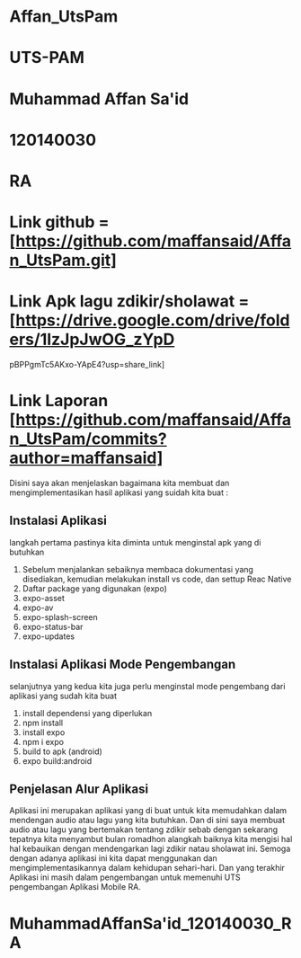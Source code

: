 # Affan_UtsPam
# UTS-PAM
# Muhammad Affan Sa'id
# 120140030
# RA

# Link github  = [https://github.com/maffansaid/Affan_UtsPam.git]

# Link Apk lagu zdikir/sholawat = [https://drive.google.com/drive/folders/1IzJpJwOG_zYpD
pBPPgmTc5AKxo-YApE4?usp=share_link]

# Link Laporan [https://github.com/maffansaid/Affan_UtsPam/commits?author=maffansaid]

Disini saya akan menjelaskan bagaimana kita membuat dan mengimplementasikan hasil aplikasi yang suidah kita buat : 
## Instalasi Aplikasi
langkah pertama pastinya kita diminta untuk menginstal apk yang di butuhkan
1. Sebelum menjalankan sebaiknya membaca dokumentasi yang disediakan, kemudian melakukan install vs code, dan settup Reac Native
2. Daftar package yang digunakan (expo)
3. expo-asset
4. expo-av
5. expo-splash-screen
6. expo-status-bar
7. expo-updates

## Instalasi Aplikasi Mode Pengembangan
selanjutnya yang kedua kita juga perlu menginstal mode pengembang dari aplikasi yang sudah kita buat 
1. install dependensi yang diperlukan
2. npm install
3. install expo
4. npm i expo
5. build to apk (android)
6. expo build:android

## Penjelasan Alur Aplikasi
Aplikasi ini merupakan aplikasi yang di buat untuk kita memudahkan dalam mendengan audio atau lagu yang kita butuhkan. 
Dan di sini saya membuat audio atau lagu yang bertemakan tentang zdikir sebab dengan sekarang tepatnya kita menyambut bulan romadhon alangkah baiknya kita mengisi hal hal kebauikan dengan mendengarkan lagi zdikir natau sholawat ini. 
Semoga dengan adanya aplikasi ini kita dapat menggunakan dan mengimplementasikannya dalam kehidupan sehari-hari. Dan yang terakhir Aplikasi ini masih dalam pengembangan untuk memenuhi UTS pengembangan Aplikasi Mobile RA.

# MuhammadAffanSa'id_120140030_RA
